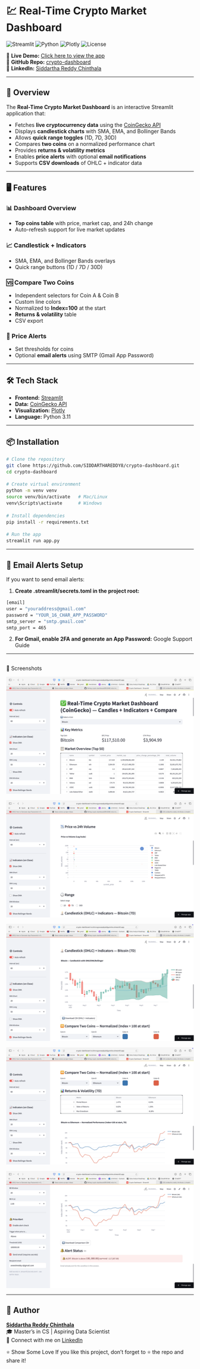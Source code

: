# 💹 Real-Time Crypto Market Dashboard

![Streamlit](https://img.shields.io/badge/Framework-Streamlit-red?logo=streamlit)
![Python](https://img.shields.io/badge/Python-3.11-blue?logo=python)
![Plotly](https://img.shields.io/badge/Visualization-Plotly-green?logo=plotly)
![License](https://img.shields.io/badge/License-MIT-yellow)

🚀 **Live Demo:** [Click here to view the app](https://crypto-dashboard-sc4mvcgcwsaqkpddgumnlw.streamlit.app)  
📂 **GitHub Repo:** [crypto-dashboard](https://github.com/SIDDARTHAREDDY8/crypto-dashboard)  
💼 **LinkedIn:** [Siddartha Reddy Chinthala](https://www.linkedin.com/in/siddarthareddy9)

---

## 📌 Overview
The **Real-Time Crypto Market Dashboard** is an interactive Streamlit application that:
- Fetches **live cryptocurrency data** using the [CoinGecko API](https://www.coingecko.com/en/api)
- Displays **candlestick charts** with SMA, EMA, and Bollinger Bands
- Allows **quick range toggles** (1D, 7D, 30D)
- Compares **two coins** on a normalized performance chart
- Provides **returns & volatility metrics**
- Enables **price alerts** with optional **email notifications**
- Supports **CSV downloads** of OHLC + indicator data

---

## 🖥 Features
### 📊 Dashboard Overview
- **Top coins table** with price, market cap, and 24h change
- Auto-refresh support for live market updates

### 📈 Candlestick + Indicators
- SMA, EMA, and Bollinger Bands overlays
- Quick range buttons (1D / 7D / 30D)

### 🆚 Compare Two Coins
- Independent selectors for Coin A & Coin B
- Custom line colors
- Normalized to **Index=100** at the start
- **Returns & volatility** table
- CSV export

### 🔔 Price Alerts
- Set thresholds for coins
- Optional **email alerts** using SMTP (Gmail App Password)

---

## 🛠 Tech Stack
- **Frontend:** [Streamlit](https://streamlit.io/)
- **Data:** [CoinGecko API](https://www.coingecko.com/en/api)
- **Visualization:** [Plotly](https://plotly.com/python/)
- **Language:** Python 3.11

---

## 📦 Installation

```bash
# Clone the repository
git clone https://github.com/SIDDARTHAREDDY8/crypto-dashboard.git
cd crypto-dashboard

# Create virtual environment
python -m venv venv
source venv/bin/activate   # Mac/Linux
venv\Scripts\activate      # Windows

# Install dependencies
pip install -r requirements.txt

# Run the app
streamlit run app.py
```


---

## 🔐 Email Alerts Setup

If you want to send email alerts:
1. **Create .streamlit/secrets.toml in the project root:**

```bash
[email]
user = "youraddress@gmail.com"
password = "YOUR_16_CHAR_APP_PASSWORD"
smtp_server = "smtp.gmail.com"
smtp_port = 465
```
2. **For Gmail, enable 2FA and generate an App Password:**
Google Support Guide

---

##
📸 Screenshots

![App Screenshot](https://github.com/SIDDARTHAREDDY8/crypto-dashboard/blob/main/img1.png?raw=true)

![App Screenshot](https://github.com/SIDDARTHAREDDY8/crypto-dashboard/blob/main/img2.png?raw=true)

![App Screenshot](https://github.com/SIDDARTHAREDDY8/crypto-dashboard/blob/main/img3.png?raw=true)

![App Screenshot](https://github.com/SIDDARTHAREDDY8/crypto-dashboard/blob/main/img4.png?raw=true)

![App Screenshot](https://github.com/SIDDARTHAREDDY8/crypto-dashboard/blob/main/img5.png?raw=true)


---
## 👤 Author

**[Siddartha Reddy Chinthala](https://www.linkedin.com/in/siddarthareddy9)**  
🎓 Master’s in CS | Aspiring Data Scientist  
🔗 Connect with me on [LinkedIn](https://www.linkedin.com/in/siddarthareddy9)

⭐️ Show Some Love
If you like this project, don’t forget to ⭐️ the repo and share it!

